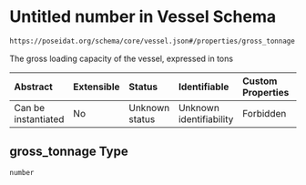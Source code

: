 # Untitled number in Vessel Schema

```txt
https://poseidat.org/schema/core/vessel.json#/properties/gross_tonnage
```

The gross loading capacity of the vessel, expressed in tons

| Abstract            | Extensible | Status         | Identifiable            | Custom Properties | Additional Properties | Access Restrictions | Defined In                                                      |
| :------------------ | :--------- | :------------- | :---------------------- | :---------------- | :-------------------- | :------------------ | :-------------------------------------------------------------- |
| Can be instantiated | No         | Unknown status | Unknown identifiability | Forbidden         | Allowed               | none                | [vessel.json*](schemas/core/vessel.json "open original schema") |

## gross_tonnage Type

`number`
